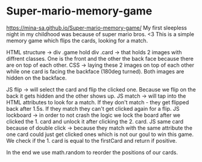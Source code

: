 # Super-mario-memory-game
https://mina-sa.github.io/Super-mario-memory-game/
My first sleepless night in my childhood was because of super mario bros. &lt;3 This is a simple memory game which flips the cards, looking for a match. 

HTML structure -> div .game hold div .card -> that holds 2 images with diffrent classes. One is the front and the other the back face because there are on top of each other.
CSS -> laying these 2 images on top of each other while one card is facing the backface (180deg turned). Both images are hidden on the backface.

JS flip -> will select the card and flip the clicked one. Because we flip on the back it gets hidden and the other shows up.
JS match -> will tap into the HTML attributes to look for a match. If they don't match - they get flipped back after 1.5s. If they match they can't get clicked again for a flip.
JS lockboard -> in order to not crash the logic we lock the board after we clicked the 1. card and unlock it after clicking the 2. card.
JS same card because of double click -> because they match with the same attribute the one card could just get clicked ones which is not our goul to win this game. We check if the 1. card is equal to the firstCard and return if positive.

In the end we use math.random to reorder the positions of our cards.
